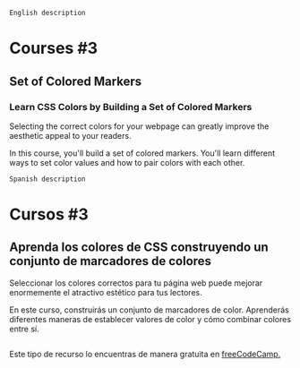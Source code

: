 ```
English description
```
# Courses #3
## Set of Colored Markers
### Learn CSS Colors by Building a Set of Colored Markers
Selecting the correct colors for your webpage can greatly improve the aesthetic appeal to your readers.

In this course, you'll build a set of colored markers. You'll learn different ways to set color values and how to pair colors with each other.
```
Spanish description
```
# Cursos #3
## Aprenda los colores de CSS construyendo un conjunto de marcadores de colores
Seleccionar los colores correctos para tu página web puede mejorar enormemente el atractivo estético para tus lectores.

En este curso, construirás un conjunto de marcadores de color. Aprenderás diferentes maneras de establecer valores de color y cómo combinar colores entre sí.
```
```
Este tipo de recurso lo encuentras de manera gratuita en [freeCodeCamp.](https:freecodecamp.org)
```
